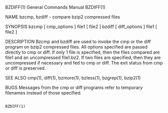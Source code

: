 
BZDIFF(1)							    General Commands Manual							     BZDIFF(1)

NAME
       bzcmp, bzdiff - compare bzip2 compressed files

SYNOPSIS
       bzcmp [ cmp_options ] file1 [ file2 ]
       bzdiff [ diff_options ] file1 [ file2 ]

DESCRIPTION
       Bzcmp  and  bzdiff are used to invoke the cmp or the diff program on bzip2 compressed files.  All options specified are passed directly to cmp or diff.
       If only 1 file is specified, then the files compared are file1 and an uncompressed file1.bz2.  If two files are specified, then they  are  uncompressed
       if necessary and fed to cmp or diff.  The exit status from cmp or diff is preserved.

SEE ALSO
       cmp(1), diff(1), bzmore(1), bzless(1), bzgrep(1), bzip2(1)

BUGS
       Messages from the cmp or diff programs refer to temporary filenames instead of those specified.

																		     BZDIFF(1)
